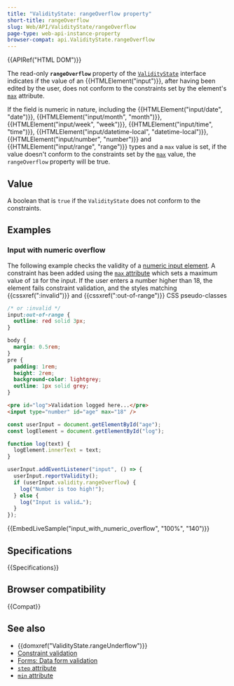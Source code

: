 ```yaml
---
title: "ValidityState: rangeOverflow property"
short-title: rangeOverflow
slug: Web/API/ValidityState/rangeOverflow
page-type: web-api-instance-property
browser-compat: api.ValidityState.rangeOverflow
---
```


{{APIRef("HTML DOM")}}

The read-only **`rangeOverflow`** property of the [`ValidityState`](/en-US/docs/Web/API/ValidityState) interface indicates if the value of an {{HTMLElement("input")}}, after having been edited by the user, does not conform to the constraints set by the element's [`max`](/en-US/docs/Web/HTML/Reference/Attributes/max) attribute.

If the field is numeric in nature, including the {{HTMLElement("input/date", "date")}}, {{HTMLElement("input/month", "month")}}, {{HTMLElement("input/week", "week")}}, {{HTMLElement("input/time", "time")}}, {{HTMLElement("input/datetime-local", "datetime-local")}}, {{HTMLElement("input/number", "number")}} and {{HTMLElement("input/range", "range")}} types and a `max` value is set, if the value doesn't conform to the constraints set by the [`max`](/en-US/docs/Web/HTML/Reference/Attributes/step) value, the `rangeOverflow` property will be true.

## Value

A boolean that is `true` if the `ValidityState` does not conform to the constraints.

## Examples

### Input with numeric overflow

The following example checks the validity of a [numeric input element](/en-US/docs/Web/HTML/Reference/Element/input/number).
A constraint has been added using the [`max` attribute](/en-US/docs/Web/HTML/Reference/Element/input/number#max) which sets a maximum value of `18` for the input.
If the user enters a number higher than 18, the element fails constraint validation, and the styles matching {{cssxref(":invalid")}} and {{cssxref(":out-of-range")}} CSS pseudo-classes

```css
/* or :invalid */
input:out-of-range {
  outline: red solid 3px;
}
```

```css hidden
body {
  margin: 0.5rem;
}
pre {
  padding: 1rem;
  height: 2rem;
  background-color: lightgrey;
  outline: 1px solid grey;
}
```

```html
<pre id="log">Validation logged here...</pre>
<input type="number" id="age" max="18" />
```

```js
const userInput = document.getElementById("age");
const logElement = document.getElementById("log");

function log(text) {
  logElement.innerText = text;
}

userInput.addEventListener("input", () => {
  userInput.reportValidity();
  if (userInput.validity.rangeOverflow) {
    log("Number is too high!");
  } else {
    log("Input is valid…");
  }
});
```

{{EmbedLiveSample("input_with_numeric_overflow", "100%", "140")}}

## Specifications

{{Specifications}}

## Browser compatibility

{{Compat}}

## See also

- {{domxref("ValidityState.rangeUnderflow")}}
- [Constraint validation](/en-US/docs/Web/HTML/Guides/Constraint_validation)
- [Forms: Data form validation](/en-US/docs/Learn_web_development/Extensions/Forms/Form_validation)
- [`step` attribute](/en-US/docs/Web/HTML/Reference/Attributes/step)
- [`min` attribute](/en-US/docs/Web/HTML/Reference/Attributes/min)
